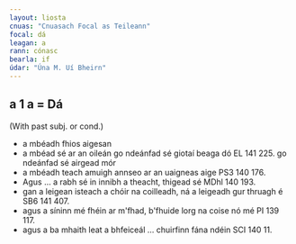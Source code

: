 ```yaml
---
layout: liosta
cnuas: "Cnuasach Focal as Teileann"
focal: dá
leagan: a
rann: cónasc
bearla: if
údar: "Úna M. Uí Bheirn"
---
```


## a 1  a = Dá

(With past subj. or cond.)

* a mbéadh fhios aigesan
* a mbéad sé ar an oileán go
ndeánfad sé giotaí beaga dó EL 141 225. go ndeánfad
sé airgead mór
* a mbéadh teach amuigh annseo ar an uaigneas aige PS3 140 176.
* Agus … a rabh sé in innibh a theacht, thigead sé
MDhl 140 193.
* gan a leigean isteach a chóir na
coilleadh, ná a leigeadh gur thruagh é SB6 141 407.
* agus a síninn mé fhéin ar m'fhad, b'fhuide lorg na coise
nó mé PI 139 117.
* agus a ba mhaith leat a bhfeiceál …
chuirfinn fána ndéin SCI 140 11.
